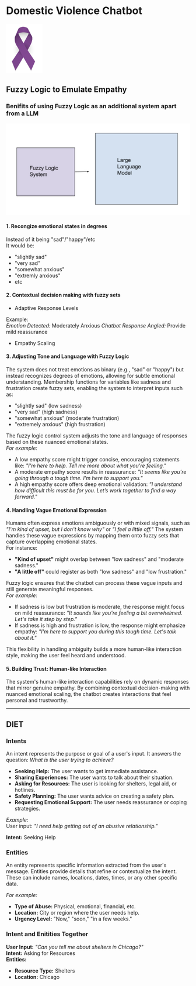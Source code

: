 # Domestic Violence Chatbot

<img src="dvgit.jpg" alt="Alt Text" width="100" />

## Fuzzy Logic to Emulate Empathy 

### Benifits of using Fuzzy Logic as an additional system apart from a LLM

<img src="modelgit.jpg" alt="Alt Text" width="700" />

#### 1. Recongize emotional states in degrees

Instead of it being "sad"/"happy"/etc <br>
It would be: 

- "slightly sad"
- "very sad"
- "somewhat anxious"
- "extremly anxious"
- etc

#### 2. Contextual decision making with fuzzy sets

- Adaptive Response Levels

Example: <br>
*Emotion Detected:* Moderately Anxious 
*Chatbot Response Angled:* Provide mild reassurance 

- Empathy Scaling 

#### 3. Adjusting Tone and Language with Fuzzy Logic

The system does not treat emotions as binary (e.g., "sad" or "happy") but instead recognizes degrees of emotions, allowing for subtle emotional understanding. Membership functions for variables like sadness and frustration create fuzzy sets, enabling the system to interpret inputs such as:

- "slightly sad" (low sadness)
- "very sad" (high sadness)
- "somewhat anxious" (moderate frustration)
- "extremely anxious" (high frustration)

The fuzzy logic control system adjusts the tone and language of responses based on these nuanced emotional states. <br>
*For example:*

- A low empathy score might trigger concise, encouraging statements like: *"I'm here to help. Tell me more about what you're feeling."*
- A moderate empathy score results in reassurance: *"It seems like you're going through a tough time. I'm here to support you."*
- A high empathy score offers deep emotional validation: *"I understand how difficult this must be for you. Let’s work together to find a way forward."*

#### 4. Handling Vague Emotional Expression 

Humans often express emotions ambiguously or with mixed signals, such as *"I'm kind of upset, but I don't know why"* or *"I feel a little off."* The system handles these vague expressions by mapping them onto fuzzy sets that capture overlapping emotional states. <br>
For instance:

- **"Kind of upset"** might overlap between "low sadness" and "moderate sadness."
- **"A little off"** could register as both "low sadness" and "low frustration."

Fuzzy logic ensures that the chatbot can process these vague inputs and still generate meaningful responses. <br>
*For example:*
- If sadness is low but frustration is moderate, the response might focus on mild reassurance: *"It sounds like you're feeling a bit overwhelmed. Let's take it step by step."*
- If sadness is high and frustration is low, the response might emphasize empathy: *"I'm here to support you during this tough time. Let's talk about it."*

This flexibility in handling ambiguity builds a more human-like interaction style, making the user feel heard and understood.

#### 5. Building Trust: Human-like Interaction

The system's human-like interaction capabilities rely on dynamic responses that mirror genuine empathy. By combining contextual decision-making with nuanced emotional scaling, the chatbot creates interactions that feel personal and trustworthy.

---

## DIET 

### Intents 

An intent represents the purpose or goal of a user's input. It answers the question: *What is the user trying to achieve?*

- **Seeking Help:** The user wants to get immediate assistance.
- **Sharing Experiences:** The user wants to talk about their situation.
- **Asking for Resources:** The user is looking for shelters, legal aid, or hotlines.
- **Safety Planning:** The user wants advice on creating a safety plan.
- **Requesting Emotional Support:** The user needs reassurance or coping strategies. <br>

*Example:* <br>
User input: *"I need help getting out of an abusive relationship."*

**Intent:** Seeking Help

### Entities

An entity represents specific information extracted from the user's message. Entities provide details that refine or contextualize the intent. These can include names, locations, dates, times, or any other specific data. <br>

*For example:*

- **Type of Abuse:** Physical, emotional, financial, etc.
- **Location:** City or region where the user needs help.
- **Urgency Level:** "Now," "soon," "in a few weeks."

### Intent and Enitities Together

**User Input:** *"Can you tell me about shelters in Chicago?"* <br>
**Intent:** Asking for Resources <br>
**Entities:** 

- **Resource Type:** Shelters
- **Location:** Chicago
  

